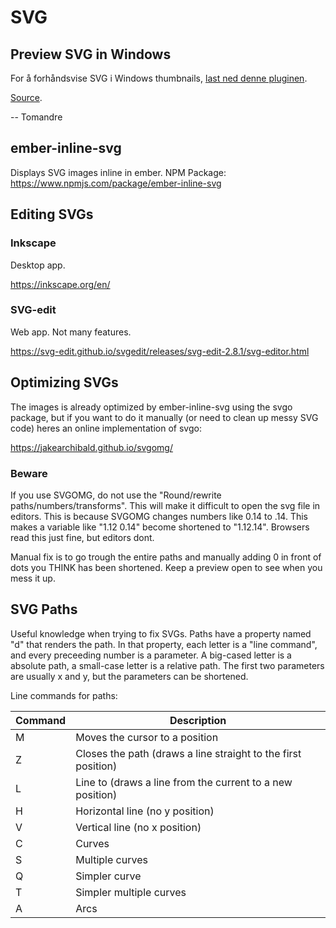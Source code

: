 # SVG

## Preview SVG in Windows

For å forhåndsvise SVG i Windows thumbnails,
[last ned denne pluginen](https://svgextension.codeplex.com/).

[Source](http://superuser.com/questions/342052/how-to-get-svg-thumbnails-in-windows-explorer).

-- Tomandre

## ember-inline-svg

Displays SVG images inline in ember. NPM Package:
<https://www.npmjs.com/package/ember-inline-svg>

## Editing SVGs

### Inkscape

Desktop app.

<https://inkscape.org/en/>

### SVG-edit

Web app. Not many features.

<https://svg-edit.github.io/svgedit/releases/svg-edit-2.8.1/svg-editor.html>

## Optimizing SVGs

The images is already optimized by ember-inline-svg using the svgo package, but
if you want to do it manually (or need to clean up messy SVG code) heres an
online implementation of svgo:

<https://jakearchibald.github.io/svgomg/>

### Beware

If you use SVGOMG, do not use the "Round/rewrite paths/numbers/transforms". This
will make it difficult to open the svg file in editors. This is because SVGOMG
changes numbers like 0.14 to .14. This makes a variable like "1.12 0.14" become
shortened to "1.12.14". Browsers read this just fine, but editors dont.

Manual fix is to go trough the entire paths and manually adding 0 in front of
dots you THINK has been shortened. Keep a preview open to see when you mess it
up.

## SVG Paths

Useful knowledge when trying to fix SVGs. Paths have a property named "d" that
renders the path. In that property, each letter is a "line command", and every
preceeding number is a parameter. A big-cased letter is a absolute path, a
small-case letter is a relative path. The first two parameters are usually x and
y, but the parameters can be shortened.

Line commands for paths:

| Command | Description                                                   |
| ------- | ------------------------------------------------------------- |
| M       | Moves the cursor to a position                                |
| Z       | Closes the path (draws a line straight to the first position) |
| L       | Line to (draws a line from the current to a new position)     |
| H       | Horizontal line (no y position)                               |
| V       | Vertical line (no x position)                                 |
| C       | Curves                                                        |
| S       | Multiple curves                                               |
| Q       | Simpler curve                                                 |
| T       | Simpler multiple curves                                       |
| A       | Arcs                                                          |
